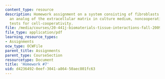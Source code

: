 ```yaml
---
content_type: resource
description: Homework assignment on a system consisting of fibroblasts supported on
  an analog of the extracellular matrix in culture medium, noncooperative cells, and
  tests for cell-cooperativity.
file: /media/courses/20-441j-biomaterials-tissue-interactions-fall-2009/d42364920eef3041a86450aec801fc63_MIT20_441JF09_hw7.pdf
file_type: application/pdf
learning_resource_types:
- Assignments
ocw_type: OCWFile
parent_title: Assignments
parent_type: CourseSection
resourcetype: Document
title: 'Homework #7'
uid: d4236492-0eef-3041-a864-50aec801fc63
---
```

